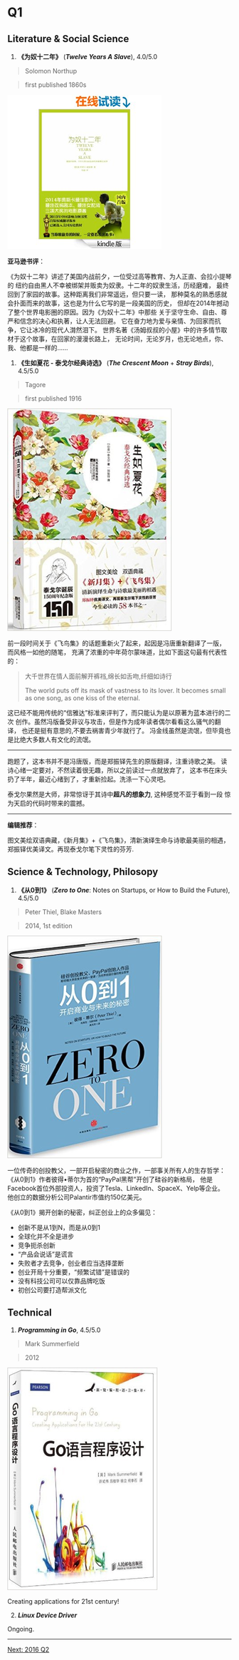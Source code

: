 # Q1
## Literature & Social Science
1. **《为奴十二年》** (***Twelve Years A Slave***), 4.0/5.0

  > Solomon Northup

  > first published 1860s

  <img src="images/12_years_a_slave.jpg">

  **亚马逊书评**：

  《为奴十二年》讲述了美国内战前夕，一位受过高等教育、为人正直、会拉小提琴的
  纽约自由黑人不幸被绑架并贩卖为奴隶。十二年的奴隶生活，历经磨难，
  最终回到了家园的故事。这种距离我们非常遥远，但只要一读，
  那种莫名的熟悉感就会扑面而来的故事，这也是为什么它写的是一段美国的历史，
  但却在2014年撼动了整个世界电影圈的原因。因为《为奴十二年》中那些
  关于坚守生命、自由、尊严和信念的决心和执著，让人无法回避。
  它在奋力地为爱与亲情、为回家而抗争，它让冰冷的现代人潸然泪下。
  世界名著《汤姆叔叔的小屋》中的许多情节取材于这个故事，在回家的漫漫长路上，
  无论时间，无论岁月，也无论地点，你、我、他都是一样的……

1. **《生如夏花 - 泰戈尔经典诗选》** (***The Crescent Moon*** + ***Stray Birds***), 4.5/5.0

  > Tagore

  > first published 1916

  <img src="images/summer_flowers.jpg">

  前一段时间关于《飞鸟集》的话题重新火了起来，起因是冯唐重新翻译了一版，
  而风格一如他的随笔，
  充满了浓重的中年荷尔蒙味道，比如下面这句最有代表性的：

  > 大千世界在情人面前解开裤裆,绵长如舌吻,纤细如诗行
  >
  > The world puts off its mask of vastness to its lover.
  It becomes small as one song, as one kiss of the eternal.

  这已经不能用传统的“信雅达”标准来评判了，而只能认为是以原著为蓝本进行的二次
  创作。虽然冯版备受非议与攻击，但是作为成年读者偶尔看看这么骚气的翻译，
  也还是挺有意思的,不要去祸害青少年就行了。
  冯金线虽然是流氓，但毕竟也是比绝大多数人有文化的流氓。

  ------------------

  跑题了，这本书并不是冯唐版，而是郑振铎先生的原版翻译，注重诗歌之美。
  读诗心绪一定要对，不然读着很无趣，所以之前读过一点就放弃了，
  这本书在床头扔了半年，最近心绪到了，才重新捡起。洗涤一下心灵吧。

  泰戈尔果然是大师，非常惊讶于其诗中**超凡的想象力**, 这种感觉不亚于看到一段
  惊为天启的代码时带来的震撼。

  -------------

  **编辑推荐**：

  图文美绘双语典藏，《新月集》+《飞鸟集》，清新演绎生命与诗歌最美丽的相遇，郑振铎优美译文。再现泰戈尔笔下灵性的芬芳.


## Science & Technology, Philosopy
1. **《从0到1》** (***Zero to One***: Notes on Startups, or How to Build the Future), 4.5/5.0

  >  Peter Thiel, Blake Masters

  > 2014, 1st edition

  <img src="images/zero_to_one.jpg">

  一位传奇的创投教父，一部开启秘密的商业之作，一部事关所有人的生存哲学：
  《从0到1》作者彼得•蒂尔为首的“PayPal黑帮”开创了硅谷的新格局，
  他是Facebook首位外部投资人，投资了Tesla、LinkedIn、SpaceX、Yelp等企业。
  他创立的数据分析公司Palantir市值约150亿美元。

  《从0到1》揭开创新的秘密，纠正创业上的众多偏见：

  * 创新不是从1到N，而是从0到1
  * 全球化并不全是进步
  * 竞争扼杀创新
  * “产品会说话”是谎言
  * 失败者才去竞争，创业者应当选择垄断
  * 创业开局十分重要，“频繁试错”是错误的
  * 没有科技公司可以仅靠品牌吃饭
  * 初创公司要打造帮派文化

## Technical
1. ***Programming in Go***, 4.5/5.0

  > Mark Summerfield

  > 2012

  <img src="images/programming_in_go.jpg">

  Creating applications for 21st century!

2. ***Linux Device Driver***

  Ongoing.

---------------------------------
  [Next: 2016 Q2](2016_Q2.md)
